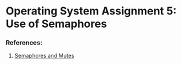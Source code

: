# Operating System Assignment 5: Use of Semaphores

### References:
1. [Semaphores and Mutes](https://faculty.cs.niu.edu/~hutchins/csci480/semaphor.htm)